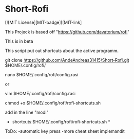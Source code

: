 # Short-Rofi

[![MIT License][MIT-badge]][MIT-link]

This Projeck is based off "https://github.com/davatorium/rofi"

This is in beta

This script put out shortcuts about the active programm.


git clone https://github.com/AndeAndreas31415/Short-Rofi.git $HOME/.config/rofi/


nano $HOME/.config/rofi/config.rasi

or

vim $HOME/.config/rofi/config.rasi

chmod +x $HOME/.config/rofi/rofi-shortcuts.sh

add in the line "modi"
* shortcuts:$HOME/.config/rofi/rofi-shortcuts.sh *

ToDo:
-automatic key press
-more cheat sheet implemandit
